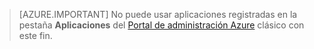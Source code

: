 > [AZURE.IMPORTANT]
No puede usar aplicaciones registradas en la pestaña **Aplicaciones** del [Portal de administración Azure](https://manage.windowsazure.com/) clásico con este fin.

<!-----HONumber=Oct15_HO3-->